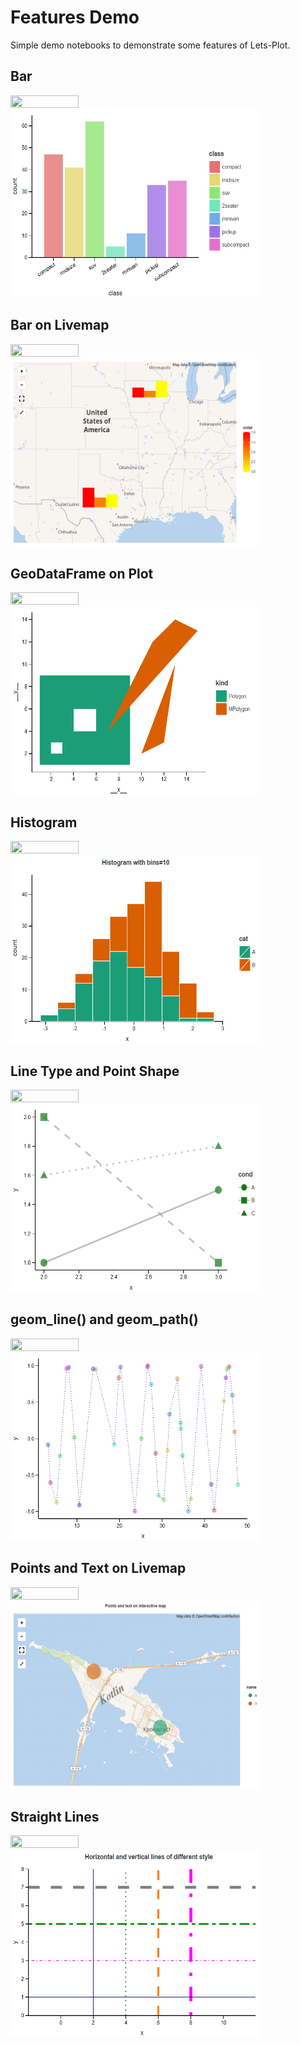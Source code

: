 ﻿# Features Demo

Simple demo notebooks to demonstrate some features of Lets-Plot.

## Bar

<a href="https://nbviewer.jupyter.org/github/HIL-HK/lets-plot-examples/blob/master/features/bar.ipynb" target="_blank"> 
  <img src="https://raw.githubusercontent.com/jupyter/design/master/logos/Badges/nbviewer_badge.png" width="109" height="20">
</a>

<img src="preview/bar.png" alt="Bar" width="400" height="300">

## Bar on Livemap

<a href="https://nbviewer.jupyter.org/github/HIL-HK/lets-plot-examples/blob/master/features/bar_on_livemap.ipynb" target="_blank"> 
  <img src="https://raw.githubusercontent.com/jupyter/design/master/logos/Badges/nbviewer_badge.png" width="109" height="20">
</a>

<img src="preview/bar_on_livemap.png" alt="Bar on Livemap" width="400" height="300">

## GeoDataFrame on Plot

<a href="https://nbviewer.jupyter.org/github/HIL-HK/lets-plot-examples/blob/master/features/geopandas_GeoDataFrame.ipynb" target="_blank"> 
  <img src="https://raw.githubusercontent.com/jupyter/design/master/logos/Badges/nbviewer_badge.png" width="109" height="20">
</a>

<img src="preview/geopandas_GeoDataFrame.png" alt="GeoDataFrame on Plot" width="400" height="300">

## Histogram

<a href="https://nbviewer.jupyter.org/github/HIL-HK/lets-plot-examples/blob/master/features/histogram.ipynb" target="_blank"> 
  <img src="https://raw.githubusercontent.com/jupyter/design/master/logos/Badges/nbviewer_badge.png" width="109" height="20">
</a>

<img src="preview/histogram.png" alt="Histogram" width="400" height="300">

## Line Type and Point Shape

<a href="https://nbviewer.jupyter.org/github/HIL-HK/lets-plot-examples/blob/master/features/line_type_and_point_shape.ipynb" target="_blank"> 
  <img src="https://raw.githubusercontent.com/jupyter/design/master/logos/Badges/nbviewer_badge.png" width="109" height="20">
</a>

<img src="preview/line_type_and_point_shape.png" alt="Line Type and Point Shape" width="400" height="300">

## geom_line() and geom_path()

<a href="https://nbviewer.jupyter.org/github/HIL-HK/lets-plot-examples/blob/master/features/line_vs_path.ipynb" target="_blank"> 
  <img src="https://raw.githubusercontent.com/jupyter/design/master/logos/Badges/nbviewer_badge.png" width="109" height="20">
</a>

<img src="preview/line_vs_path.png" alt="geom_line()" width="400" height="300">

## Points and Text on Livemap

<a href="https://nbviewer.jupyter.org/github/HIL-HK/lets-plot-examples/blob/master/features/point_and_text_on_livemap.ipynb" target="_blank"> 
  <img src="https://raw.githubusercontent.com/jupyter/design/master/logos/Badges/nbviewer_badge.png" width="109" height="20">
</a>

<img src="preview/point_and_text_on_livemap.png" alt="Points and Text on Interactive Map" width="400" height="300">

## Straight Lines

<a href="https://nbviewer.jupyter.org/github/HIL-HK/lets-plot-examples/blob/master/features/straight_lines.ipynb" target="_blank"> 
  <img src="https://raw.githubusercontent.com/jupyter/design/master/logos/Badges/nbviewer_badge.png" width="109" height="20">
</a>

<img src="preview/straight_lines.png" alt="Horizontal and Vertical Lines of Different Style" width="400" height="300">